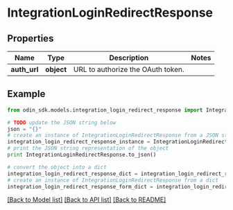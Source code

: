 # IntegrationLoginRedirectResponse


## Properties

Name | Type | Description | Notes
------------ | ------------- | ------------- | -------------
**auth_url** | **object** | URL to authorize the OAuth token. | 

## Example

```python
from odin_sdk.models.integration_login_redirect_response import IntegrationLoginRedirectResponse

# TODO update the JSON string below
json = "{}"
# create an instance of IntegrationLoginRedirectResponse from a JSON string
integration_login_redirect_response_instance = IntegrationLoginRedirectResponse.from_json(json)
# print the JSON string representation of the object
print IntegrationLoginRedirectResponse.to_json()

# convert the object into a dict
integration_login_redirect_response_dict = integration_login_redirect_response_instance.to_dict()
# create an instance of IntegrationLoginRedirectResponse from a dict
integration_login_redirect_response_form_dict = integration_login_redirect_response.from_dict(integration_login_redirect_response_dict)
```
[[Back to Model list]](../README.md#documentation-for-models) [[Back to API list]](../README.md#documentation-for-api-endpoints) [[Back to README]](../README.md)


